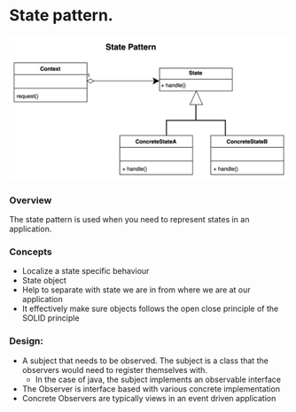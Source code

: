 # State pattern.
![Interface Design Pattern Screenshot](../../../../../images/state-pattern.png)

### Overview
The state pattern is used when you need to represent states in an application.

### Concepts
- Localize a state specific behaviour
- State object
- Help to separate with state we are in from where we are at our application
- It effectively make sure objects follows the open close principle of the SOLID principle


### Design:
- A subject that needs to be observed. The subject is a class that the observers would need to register themselves with.
    - In the case of java, the subject implements an observable interface
- The Observer is interface based with various concrete implementation
- Concrete Observers are typically views in an event driven application
